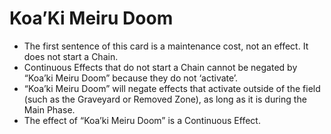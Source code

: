 # Koa’Ki Meiru Doom

*   The first sentence of this card is a maintenance cost, not an effect. It does not start a Chain.
*   Continuous Effects that do not start a Chain cannot be negated by “Koa’ki Meiru Doom” because they do not ‘activate’.
*   “Koa’ki Meiru Doom” will negate effects that activate outside of the field (such as the Graveyard or Removed Zone), as long as it is during the Main Phase.
*   The effect of “Koa’ki Meiru Doom” is a Continuous Effect.
